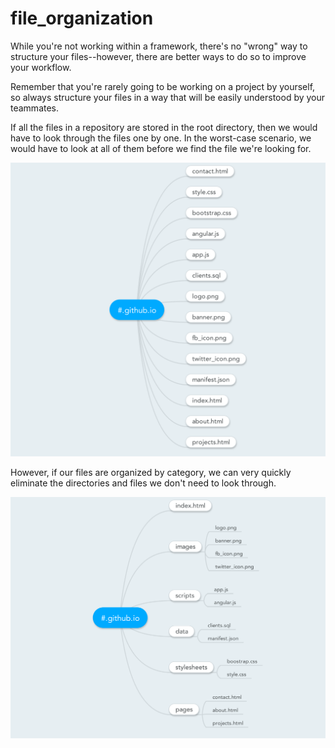 # file_organization

While you're not working within a framework, there's no "wrong" way to structure your files--however, there are better ways to do so to improve your workflow.

Remember that you're rarely going to be working on a project by yourself, so always structure your files in a way that will be easily understood by your teammates.

If all the files in a repository are stored in the root directory, then we would have to look through the files one by one. In the worst-case scenario, we would have to look at all of them before we find the file we're looking for.

![alt text](linear_search.png "Linear search")

However, if our files are organized by category, we can very quickly eliminate the directories and files we don't need to look through.

![alt text](tree.png "File tree")